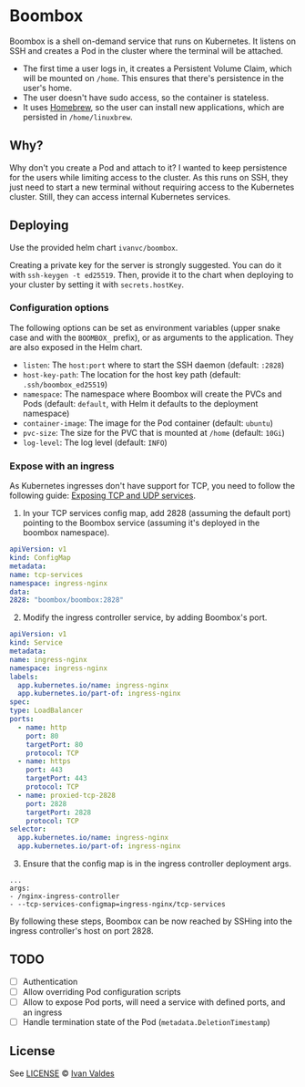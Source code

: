 # Boombox

Boombox is a shell on-demand service that runs on Kubernetes. It listens on SSH
and creates a Pod in the cluster where the terminal will be attached.

* The first time a user logs in, it creates a Persistent Volume Claim, which will
  be mounted on `/home`. This ensures that there's persistence in the user's
  home.
* The user doesn't have sudo access, so the container is stateless.
* It uses [Homebrew](https://brew.sh), so the user can install new applications,
  which are persisted in `/home/linuxbrew`.

## Why?

Why don't you create a Pod and attach to it? I wanted to keep persistence for
the users while limiting access to the cluster. As this runs on SSH, they just
need to start a new terminal without requiring access to the Kubernetes
cluster. Still, they can access internal Kubernetes services.

## Deploying

Use the provided helm chart `ivanvc/boombox`.

Creating a private key for the server is strongly suggested. You can do it with
`ssh-keygen -t ed25519`. Then, provide it to the chart when deploying to your
cluster by setting it with `secrets.hostKey`.

### Configuration options

The following options can be set as environment variables (upper snake case and
with the `BOOMBOX_` prefix), or as arguments to the application. They are also
exposed in the Helm chart.

* `listen`: The `host:port` where to start the SSH daemon (default: `:2828`)
* `host-key-path`: The location for the host key path (default:
  `.ssh/boombox_ed25519`)
* `namespace`: The namespace where Boombox will create the PVCs and Pods
  (default: `default`, with Helm it defaults to the deployment namespace)
* `container-image`: The image for the Pod container (default: `ubuntu`)
* `pvc-size`: The size for the PVC that is mounted at `/home` (default: `10Gi`)
* `log-level`: The log level (default: `INFO`)

### Expose with an ingress

As Kubernetes ingresses don't have support for TCP, you need to follow the
following guide: [Exposing TCP and UDP services].

1. In your TCP services config map, add 2828 (assuming the default port)
   pointing to the Boombox service (assuming it's deployed in the boombox
   namespace).
  ```yaml
apiVersion: v1
kind: ConfigMap
metadata:
  name: tcp-services
  namespace: ingress-nginx
data:
  2828: "boombox/boombox:2828"
  ```

2. Modify the ingress controller service, by adding Boombox's port.
  ```yaml
apiVersion: v1
kind: Service
metadata:
  name: ingress-nginx
  namespace: ingress-nginx
  labels:
    app.kubernetes.io/name: ingress-nginx
    app.kubernetes.io/part-of: ingress-nginx
spec:
  type: LoadBalancer
  ports:
    - name: http
      port: 80
      targetPort: 80
      protocol: TCP
    - name: https
      port: 443
      targetPort: 443
      protocol: TCP
    - name: proxied-tcp-2828
      port: 2828
      targetPort: 2828
      protocol: TCP
  selector:
    app.kubernetes.io/name: ingress-nginx
    app.kubernetes.io/part-of: ingress-nginx
  ```

3. Ensure that the config map is in the ingress controller deployment args.
  ```
...
args:
  - /nginx-ingress-controller
  - --tcp-services-configmap=ingress-nginx/tcp-services
  ```

By following these steps, Boombox can be now reached by SSHing into the ingress
controller's host on port 2828.

## TODO

- [ ] Authentication
- [ ] Allow overriding Pod configuration scripts
- [ ] Allow to expose Pod ports, will need a service with defined ports, and
      an ingress
- [ ] Handle termination state of the Pod (`metadata.DeletionTimestamp`)

## License

See [LICENSE](LICENSE) © [Ivan Valdes](https://github.com/ivanvc/)

[Exposing TCP and UDP services]: https://kubernetes.github.io/ingress-nginx/user-guide/exposing-tcp-udp-services/
